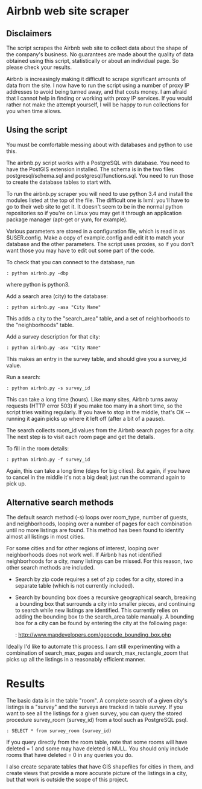 # Airbnb web site scraper

## Disclaimers

The script scrapes the Airbnb web site to collect data about the shape of the company's business. No guarantees are made about the quality of data obtained using this script, statistically or about an individual page. So please check your results.

Airbnb is increasingly making it difficult to scrape significant amounts of data from the site. I now have to run the script using a number of proxy IP addresses to avoid being turned away, and that costs money. I am afraid that I cannot help in finding or working with proxy IP services. If you would rather not make the attempt yourself, I will be happy to run collections for you when time allows.

## Using the script

You must be comfortable messing about with databases and python to use this.

The airbnb.py script works with a PostgreSQL with database. You need to have the PostGIS extension installed. The schema is in the two files postgresql/schema.sql and postgresql/functions.sql. You need to run those to create the database tables to start with.

To run the airbnb.py scraper you will need to use python 3.4 and install the modules listed at the top of the file. The difficult one is lxml: you'll have to go to their web site to get it. It doesn't seem to be in the normal python repositories so if you're on Linux you may get it through an application package manager (apt-get or yum, for example).

Various parameters are stored in a configuration file, which is read in as \$USER.config. Make a copy of example.config and edit it to match your database and the other parameters. The script uses proxies, so if you don't want those you may have to edit out some part of the code.

To check that you can connect to the database, run

    : python airbnb.py -dbp

where python is python3.

Add a search area (city) to the database:

    : python airbnb.py -asa "City Name"

This adds a city to the "search_area" table, and a set of neighborhoods to the "neighborhoods" table.

Add a survey description for that city:

    : python airbnb.py -asv "City Name"

This makes an entry in the survey table, and should give you a survey_id value.

Run a search:

    : python airbnb.py -s survey_id

This can take a long time (hours). Like many sites, Airbnb turns away requests (HTTP error 503) if you make too many in a short time, so the script tries waiting regularly. If you have to stop in the middle, that's OK -- running it again picks up where it left off (after a bit of a pause).

The search collects room_id values from the Airbnb search pages for a city. The next step is to visit each room page and get the details.

To fill in the room details:

    : python airbnb.py -f survey_id

Again, this can take a long time (days for big cities). But again, if you have to cancel in the middle it's not a big deal; just run the command again to pick up.

## Alternative search methods

The default search method (-s) loops over room_type, number of guests, and neighborhoods, looping over a number of pages for each combination until no more listings are found. This method has been found to identify almost all listings in most cities.

For some cities and for other regions of interest, looping over neighborhoods does not work well. If Airbnb has not identified neighborhoods for a city, many listings can be missed. For this reason, two other search methods are included.

- Search by zip code requires a set of zip codes for a city, stored in a separate table (which is not currently included).
- Search by bounding box does a recursive geographical search, breaking a bounding box that surrounds a city into smaller pieces, and continuing to search while new listings are identified. This currently relies on adding the bounding box to the search_area table manually. A bounding box for a city can be found by entering the city at the following page:

    : http://www.mapdevelopers.com/geocode_bounding_box.php

Ideally I'd like to automate this process. I am still experimenting with a combination of search_max_pages and search_max_rectangle_zoom that picks up all the listings in a reasonably efficient manner.

# Results

The basic data is in the table "room". A complete search of a given city's listings is a "survey" and the surveys are tracked in table *survey*. If you want to see all the listings for a given survey, you can query the stored procedure survey_room (survey_id) from a tool such as PostgreSQL psql.

    : SELECT * from survey_room (survey_id)

If you query directly from the room table, note that some rooms will have deleted = 1 and some may have deleted is NULL. You should only include rooms that have deleted = 0 in any queries you do.

I also create separate tables that have GIS shapefiles for cities in them, and create views that provide a more accurate picture of the listings in a city, but that work is outside the scope of this project.
